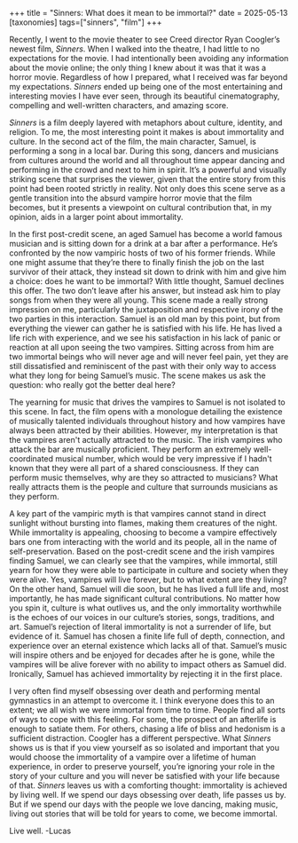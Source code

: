 +++
title = "Sinners: What does it mean to be immortal?"
date = 2025-05-13
[taxonomies]
tags=["sinners", "film"]
+++

Recently, I went to the movie theater to see Creed director Ryan Coogler’s
newest film, *Sinners*. When I walked into the theatre, I had little to no
expectations for the movie. I had intentionally been avoiding any information
about the movie online; the only thing I knew about it was that it was a horror
movie. Regardless of how I prepared, what I received was far beyond my
expectations. *Sinners* ended up being one of the most entertaining and
interesting movies I have ever seen, through its beautiful cinematography,
compelling and well-written characters, and amazing score.

*Sinners* is a film deeply layered with metaphors about culture, identity, and
religion. To me, the most interesting point it makes is about immortality and
culture. In the second act of the film, the main character, Samuel, is
performing a song in a local bar. During this song, dancers and musicians from
cultures around the world and all throughout time appear dancing and performing
in the crowd and next to him in spirit. It’s a powerful and visually striking
scene that surprises the viewer, given that the entire story from this point had
been rooted strictly in reality. Not only does this scene serve as a gentle
transition into the absurd vampire horror movie that the film becomes, but it
presents a viewpoint on cultural contribution that, in my opinion, aids in a
larger point about immortality.

In the first post-credit scene, an aged Samuel has become a world famous
musician and is sitting down for a drink at a bar after a performance. He’s
confronted by the now vampiric hosts of two of his former friends. While one
might assume that they’re there to finally finish the job on the last survivor
of their attack, they instead sit down to drink with him and give him a choice:
does he want to be immortal? With little thought, Samuel declines this offer.
The two don’t leave after his answer, but instead ask him to play songs from
when they were all young. This scene made a really strong impression on me,
particularly the juxtaposition and respective irony of the two parties in this
interaction. Samuel is an old man by this point, but from everything the viewer
can gather he is satisfied with his life. He has lived a life rich with
experience, and we see his satisfaction in his lack of panic or reaction at all
upon seeing the two vampires. Sitting across from him are two immortal beings
who will never age and will never feel pain, yet they are still dissatisfied and
reminiscent of the past with their only way to access what they long for being
Samuel’s music. The scene makes us ask the question: who really got the better
deal here?

The yearning for music that drives the vampires to Samuel is not isolated to
this scene. In fact, the film opens with a monologue detailing the existence of
musically talented individuals throughout history and how vampires have always
been attracted by their abilities. However, my interpretation is that the
vampires aren't actually attracted to the music. The irish vampires who attack
the bar are musically proficient. They perform an extremely well-coordinated
musical number, which would be very impressive if I hadn't known that they were
all part of a shared consciousness. If they can perform music themselves, why
are they so attracted to musicians? What really attracts them is the people and
culture that surrounds musicians as they perform. 

A key part of the vampiric myth is that vampires cannot stand in direct sunlight
without bursting into flames, making them creatures of the night. While
immortality is appealing, choosing to become a vampire effectively bars one from
interacting with the world and its people, all in the name of self-preservation.
Based on the post-credit scene and the irish vampires finding Samuel, we can
clearly see that the vampires, while immortal, still yearn for how they were
able to participate in culture and society when they were alive. Yes, vampires
will live forever, but to what extent are they living? On the other hand, Samuel
will die soon, but he has lived a full life and, most importantly, he has made
significant cultural contributions. No matter how you spin it, culture is what
outlives us, and the only immortality worthwhile is the echoes of our voices in
our culture’s stories, songs, traditions, and art. Samuel’s rejection of literal
immortality is not a surrender of life, but evidence of it. Samuel has chosen a
finite life full of depth, connection, and experience over an eternal existence
which lacks all of that. Samuel’s music will inspire others and be enjoyed for
decades after he is gone, while the vampires will be alive forever with no
ability to impact others as Samuel did. Ironically, Samuel has achieved
immortality by rejecting it in the first place.

I very often find myself obsessing over death and performing mental gymnastics
in an attempt to overcome it. I think everyone does this to an extent; we all
wish we were immortal from time to time. People find all sorts of ways to cope
with this feeling. For some, the prospect of an afterlife is enough to satiate
them. For others, chasing a life of bliss and hedonism is a sufficient
distraction. Coogler has a different perspective. What *Sinners* shows us is that
if you view yourself as so isolated and important that you would choose the
immortality of a vampire over a lifetime of human experience, in order to
preserve yourself, you’re ignoring your role in the story of your culture and
you will never be satisfied with your life because of that. *Sinners* leaves us
with a comforting thought: immortality is achieved by living well. If we spend
our days obsessing over death, life passes us by. But if we spend our days with
the people we love dancing, making music, living out stories that will be told
for years to come, we become immortal.

Live well.
-Lucas

